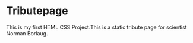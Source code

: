 # Tributepage
This is my first HTML CSS Project.This is a static tribute page for scientist Norman Borlaug.
